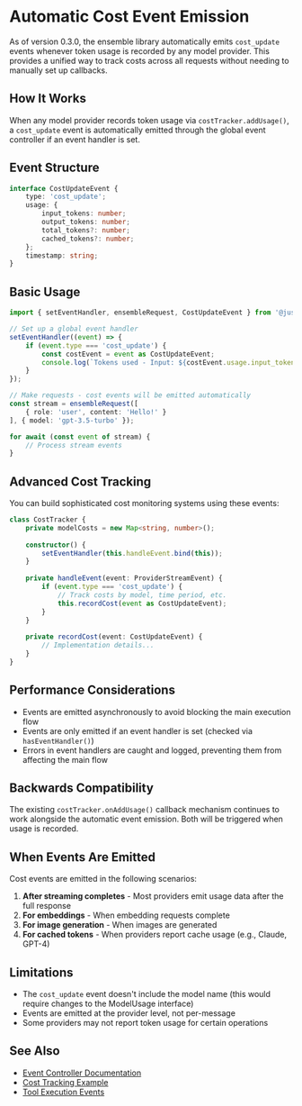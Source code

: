 # Automatic Cost Event Emission

As of version 0.3.0, the ensemble library automatically emits `cost_update` events whenever token usage is recorded by any model provider. This provides a unified way to track costs across all requests without needing to manually set up callbacks.

## How It Works

When any model provider records token usage via `costTracker.addUsage()`, a `cost_update` event is automatically emitted through the global event controller if an event handler is set.

## Event Structure

```typescript
interface CostUpdateEvent {
    type: 'cost_update';
    usage: {
        input_tokens: number;
        output_tokens: number;
        total_tokens?: number;
        cached_tokens?: number;
    };
    timestamp: string;
}
```

## Basic Usage

```typescript
import { setEventHandler, ensembleRequest, CostUpdateEvent } from '@just-every/ensemble';

// Set up a global event handler
setEventHandler((event) => {
    if (event.type === 'cost_update') {
        const costEvent = event as CostUpdateEvent;
        console.log(`Tokens used - Input: ${costEvent.usage.input_tokens}, Output: ${costEvent.usage.output_tokens}`);
    }
});

// Make requests - cost events will be emitted automatically
const stream = ensembleRequest([
    { role: 'user', content: 'Hello!' }
], { model: 'gpt-3.5-turbo' });

for await (const event of stream) {
    // Process stream events
}
```

## Advanced Cost Tracking

You can build sophisticated cost monitoring systems using these events:

```typescript
class CostTracker {
    private modelCosts = new Map<string, number>();
    
    constructor() {
        setEventHandler(this.handleEvent.bind(this));
    }
    
    private handleEvent(event: ProviderStreamEvent) {
        if (event.type === 'cost_update') {
            // Track costs by model, time period, etc.
            this.recordCost(event as CostUpdateEvent);
        }
    }
    
    private recordCost(event: CostUpdateEvent) {
        // Implementation details...
    }
}
```

## Performance Considerations

- Events are emitted asynchronously to avoid blocking the main execution flow
- Events are only emitted if an event handler is set (checked via `hasEventHandler()`)
- Errors in event handlers are caught and logged, preventing them from affecting the main flow

## Backwards Compatibility

The existing `costTracker.onAddUsage()` callback mechanism continues to work alongside the automatic event emission. Both will be triggered when usage is recorded.

## When Events Are Emitted

Cost events are emitted in the following scenarios:

1. **After streaming completes** - Most providers emit usage data after the full response
2. **For embeddings** - When embedding requests complete
3. **For image generation** - When images are generated
4. **For cached tokens** - When providers report cache usage (e.g., Claude, GPT-4)

## Limitations

- The `cost_update` event doesn't include the model name (this would require changes to the ModelUsage interface)
- Events are emitted at the provider level, not per-message
- Some providers may not report token usage for certain operations

## See Also

- [Event Controller Documentation](./event-controller.md)
- [Cost Tracking Example](../examples/cost-event-tracking.ts)
- [Tool Execution Events](./tool-execution.md)